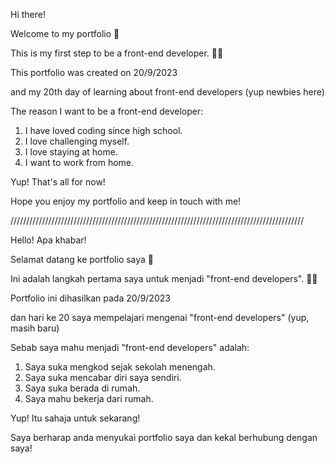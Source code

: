 Hi there!

Welcome to my portfolio 🎊

This is my first step to be a front-end developer. 👨‍💻

This portfolio was created on 20/9/2023

and my 20th day of learning about front-end developers (yup newbies here)

The reason I want to be a front-end developer:
1) I have loved coding since high school.
2) I love challenging myself.
3) I love staying at home.
4) I want to work from home.

Yup! That's all for now! 

Hope you enjoy my portfolio and keep in touch with me!

/////////////////////////////////////////////////////////////////////////////////////////////

Hello! Apa khabar!

Selamat datang ke portfolio saya 🎊

Ini adalah langkah pertama saya untuk menjadi "front-end developers". 👨‍💻

Portfolio ini dihasilkan pada 20/9/2023

dan hari ke 20 saya mempelajari mengenai "front-end developers" (yup, masih baru)

Sebab saya mahu menjadi "front-end developers" adalah:
1) Saya suka mengkod sejak sekolah menengah.
2) Saya suka mencabar diri saya sendiri.
3) Saya suka berada di rumah.
4) Saya mahu bekerja dari rumah.

Yup! Itu sahaja untuk sekarang!

Saya berharap anda menyukai portfolio saya dan kekal berhubung dengan saya!
